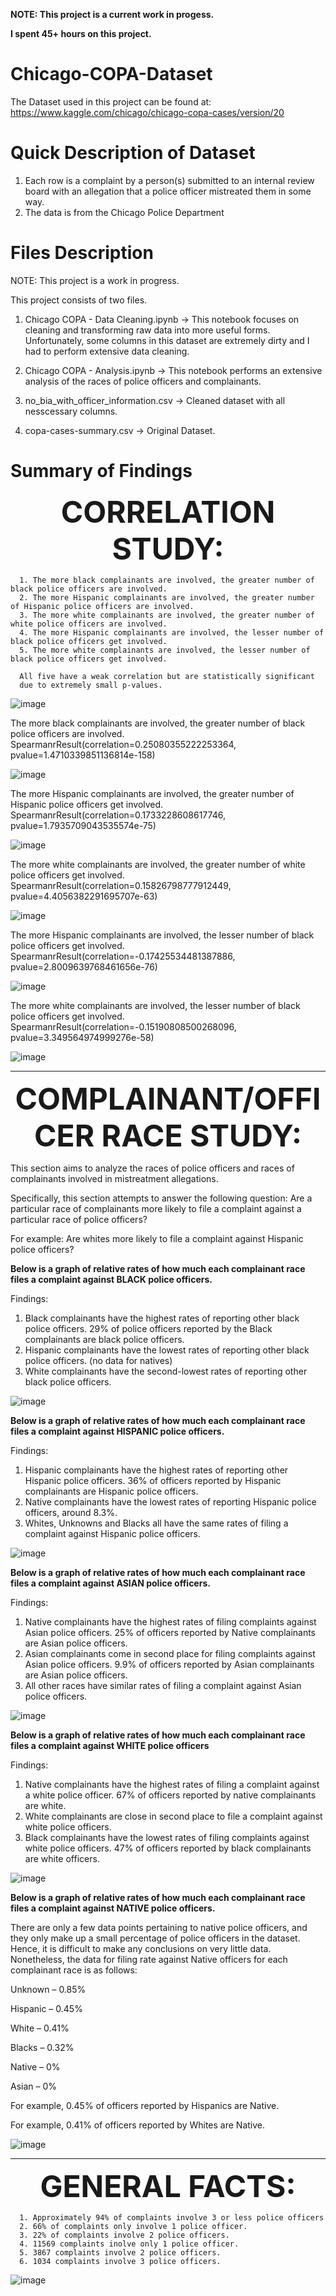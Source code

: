 <b> NOTE: This project is a current work in progess. </b>

<b> I spent 45+ hours on this project. </b>
 
# Chicago-COPA-Dataset

The Dataset used in this project can be found at: https://www.kaggle.com/chicago/chicago-copa-cases/version/20

# Quick Description of Dataset

1. Each row is a complaint by a person(s) submitted to an internal review board with an allegation that a police officer mistreated them in some way. 
2. The data is from the Chicago Police Department

# Files Description

NOTE: This project is a work in progress.

This project consists of two files.

1. Chicago COPA - Data Cleaning.ipynb -> This notebook focuses on cleaning and transforming raw data into more useful forms. Unfortunately, some columns in this dataset are extremely dirty and I had to perform extensive data cleaning.

2. Chicago COPA - Analysis.ipynb -> This notebook performs an extensive analysis of the races of police officers and complainants.

3. no_bia_with_officer_information.csv -> Cleaned dataset with all nesscessary columns.

4. copa-cases-summary.csv -> Original Dataset.

# Summary of Findings

<p align=center> <font size="8"> <b> CORRELATION STUDY: </b> </font> </p>

      1. The more black complainants are involved, the greater number of black police officers are involved.
      2. The more Hispanic complainants are involved, the greater number of Hispanic police officers are involved.
      3. The more white complainants are involved, the greater number of white police officers are involved.
      4. The more Hispanic complainants are involved, the lesser number of black police officers get involved.
      5. The more white complainants are involved, the lesser number of black police officers get involved.

      All five have a weak correlation but are statistically significant 
      due to extremely small p-values. 
 
![image](https://user-images.githubusercontent.com/40840760/152620963-3db026bd-9fd0-466a-8347-c7192ab3e4f9.png)

The more black complainants are involved, the greater number of black police officers are involved.
SpearmanrResult(correlation=0.25080355222253364, pvalue=1.4710339851136814e-158)

![image](https://user-images.githubusercontent.com/40840760/152615114-3060b0cf-ca79-46e5-a793-2b5fd5f07649.png)

The more Hispanic complainants are involved, the greater number of Hispanic police officers get involved.
SpearmanrResult(correlation=0.1733228608617746, pvalue=1.7935709043535574e-75)

![image](https://user-images.githubusercontent.com/40840760/152615146-d68aa539-26ae-4dc0-a9ad-e72719235c2c.png)

The more white complainants are involved, the greater number of white police officers get involved.
SpearmanrResult(correlation=0.15826798777912449, pvalue=4.4056382291695707e-63)

![image](https://user-images.githubusercontent.com/40840760/152615174-2e978d98-a16e-4d2b-a5d4-21d25c223c1d.png)

The more Hispanic complainants are involved, the lesser number of black police officers get involved.
SpearmanrResult(correlation=-0.17425534481387886, pvalue=2.8009639768461656e-76)

![image](https://user-images.githubusercontent.com/40840760/152616483-db122553-3ef4-4c79-94f3-ff3fb17b3f2d.png)

The more white complainants are involved, the lesser number of black police officers get involved.
SpearmanrResult(correlation=-0.15190808500268096, pvalue=3.349564974999276e-58)

![image](https://user-images.githubusercontent.com/40840760/152616498-9d8e97ad-eb3c-45f6-91ca-fc13b3e4290c.png)


------------------------------------------------------------

<p align=center> <font size="8"> <b> COMPLAINANT/OFFICER RACE STUDY: </b> </font> </p>
 
This section aims to analyze the races of police officers and races of complainants involved in mistreatment allegations.

Specifically, this section attempts to answer the following question: Are a particular race of complainants more likely to file a complaint against a particular race of police officers?

For example: Are whites more likely to file a complaint against Hispanic police officers?


<b> Below is a graph of relative rates of how much each complainant race files a complaint against BLACK police officers. </b>

Findings:

1.	Black complainants have the highest rates of reporting other black police officers. 29% of police officers reported by the Black complainants are black police officers.
2.	Hispanic complainants have the lowest rates of reporting other black police officers. (no data for natives)
3.	White complainants have the second-lowest rates of reporting other black police officers.

![image](https://user-images.githubusercontent.com/40840760/152613661-c8f9e350-1403-4283-8954-22cf31f12f40.png)

<b>Below is a graph of relative rates of how much each complainant race files a complaint against HISPANIC police officers.</b>

Findings:
1.	Hispanic complainants have the highest rates of reporting other Hispanic police officers. 36% of officers reported by Hispanic complainants are Hispanic police officers.
2.	Native complainants have the lowest rates of reporting Hispanic police officers, around 8.3%.
3.	Whites, Unknowns and Blacks all have the same rates of filing a complaint against Hispanic police officers.

![image](https://user-images.githubusercontent.com/40840760/152613717-37e2bf3d-6e7d-44d8-9f85-90cf0ea47222.png)

<b> Below is a graph of relative rates of how much each complainant race files a complaint against ASIAN police officers. </b>

Findings:

1.	Native complainants have the highest rates of filing complaints against Asian police officers. 25% of officers reported by Native complainants are Asian police officers.
2.	Asian complainants come in second place for filing complaints against Asian police officers. 9.9% of officers reported by Asian complainants are Asian police officers.
3.	All other races have similar rates of filing a complaint against Asian police officers.

![image](https://user-images.githubusercontent.com/40840760/152613759-75a00cce-fc46-4f5c-becb-656d1a869ebb.png)

<b> Below is a graph of relative rates of how much each complainant race files a complaint against WHITE police officers </b>

Findings:

1.	Native complainants have the highest rates of filing a complaint against a white police officer. 67% of officers reported by native complainants are white.
2.	White complainants are close in second place to file a complaint against white police officers.
3.	Black complainants have the lowest rates of filing complaints against white police officers. 47% of officers reported by black complainants are white officers.

![image](https://user-images.githubusercontent.com/40840760/152613814-f61e0346-d8cd-4177-a0f3-80a383a2f09f.png)

<b> Below is a graph of relative rates of how much each complainant race files a complaint against NATIVE police officers. </b>

There are only a few data points pertaining to native police officers, and they only make up a small percentage of police officers in the dataset. Hence, it is difficult to make any conclusions on very little data. Nonetheless, the data for filing rate against Native officers for each complainant race is as follows:

Unknown – 0.85%

Hispanic – 0.45%

White – 0.41%

Blacks – 0.32%

Native – 0%

Asian – 0%

For example, 0.45% of officers reported by Hispanics are Native.

For example, 0.41% of officers reported by Whites are Native.

![image](https://user-images.githubusercontent.com/40840760/152614524-86a0eed0-0074-497f-b317-c7c5f45b190f.png)


------------------------------------------------------------------------------
<p align=center> <font size="8"> <b> GENERAL FACTS: </b> </font> </p>

      1. Approximately 94% of complaints involve 3 or less police officers
      2. 66% of complaints only involve 1 police officer.
      3. 22% of complaints involve 2 police officers.
      4. 11569 complaints inolve only 1 police officer.
      5. 3867 complaints involve 2 police officers.
      6. 1034 complaints involve 3 police officers.

![image](https://user-images.githubusercontent.com/40840760/149868844-d0ed4c87-1a15-4b6c-9b38-f0ee9008f601.png)
      

